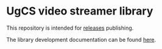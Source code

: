 # UgCS video streamer library
This repository is intended for [releases](https://github.com/ugcs/ugcs-video-streamer/releases) publishing.

The library development documentation can be found [here](https://ugcs.github.io/video-streamer/).
